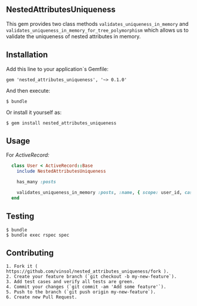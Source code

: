NestedAttributesUniqueness
-------

This gem provides two class methods `validates_uniqueness_in_memory` and `validates_uniqueness_in_memory_for_tree_polymorphism` which allows us to validate the uniqueness of nested attributes in memory.

Installation
-------

Add this line to your application`s Gemfile:

```shell
gem 'nested_attributes_uniqueness', '~> 0.1.0'
```

And then execute:

```shell
$ bundle
```

Or install it yourself as:

```shell
$ gem install nested_attributes_uniqueness
```

Usage
-------

For _ActiveRecord:_

```ruby
  class User < ActiveRecord::Base
    include NestedAttributesUniqueness

    has_many :posts

    validates_uniqueness_in_memory :posts, :name, { scope: user_id, case_sensitive: false }
  end
```


Testing
-------

```shell
$ bundle
$ bundle exec rspec spec
```

Contributing
-------

```
1. Fork it ( https://github.com/vinsol/nested_attributes_uniqueness/fork ).
2. Create your feature branch (`git checkout -b my-new-feature`).
3. Add test cases and verify all tests are green.
4. Commit your changes (`git commit -am 'Add some feature'`).
5. Push to the branch (`git push origin my-new-feature`).
6. Create new Pull Request.
```
